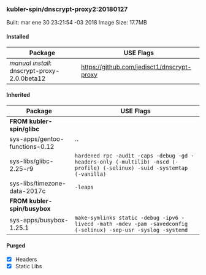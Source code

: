### kubler-spin/dnscrypt-proxy2:20180127

Built: mar ene 30 23:21:54 -03 2018
Image Size: 17.7MB

#### Installed
Package | USE Flags
--------|----------
*manual install*: dnscrypt-proxy-2.0.0beta12 | https://github.com/jedisct1/dnscrypt-proxy
#### Inherited
Package | USE Flags
--------|----------
**FROM kubler-spin/glibc** |
sys-apps/gentoo-functions-0.12 | ``
sys-libs/glibc-2.25-r9 | `hardened rpc -audit -caps -debug -gd -headers-only (-multilib) -nscd (-profile) (-selinux) -suid -systemtap (-vanilla)`
sys-libs/timezone-data-2017c | `-leaps`
**FROM kubler-spin/busybox** |
sys-apps/busybox-1.25.1 | `make-symlinks static -debug -ipv6 -livecd -math -mdev -pam -savedconfig (-selinux) -sep-usr -syslog -systemd`
#### Purged
- [x] Headers
- [x] Static Libs
